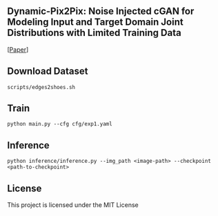 
## Dynamic-Pix2Pix: Noise Injected cGAN for Modeling Input and Target Domain Joint Distributions with Limited Training Data

[[Paper](https://arxiv.org/pdf/2211.08570.pdf)] 


## Download Dataset 
```
scripts/edges2shoes.sh
```

## Train
```
python main.py --cfg cfg/exp1.yaml
```


## Inference
```
python inference/inference.py --img_path <image-path> --checkpoint <path-to-checkpoint>
```


## License
This project is licensed under the MIT License